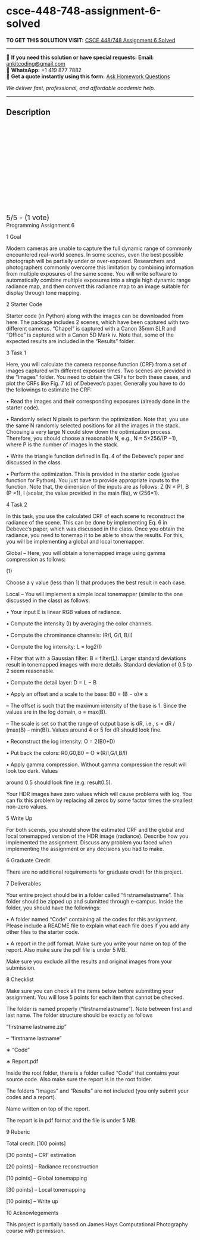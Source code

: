 # csce-448-748-assignment-6-solved
**TO GET THIS SOLUTION VISIT:** [CSCE 448/748 Assignment 6 Solved](https://www.ankitcodinghub.com/product/csce-448-748-computational-photography-solved-4/)


---

📩 **If you need this solution or have special requests:** **Email:** ankitcoding@gmail.com  
📱 **WhatsApp:** +1 419 877 7882  
📄 **Get a quote instantly using this form:** [Ask Homework Questions](https://www.ankitcodinghub.com/services/ask-homework-questions/)

*We deliver fast, professional, and affordable academic help.*

---

<h2>Description</h2>



<div class="kk-star-ratings kksr-auto kksr-align-center kksr-valign-top" data-payload="{&quot;align&quot;:&quot;center&quot;,&quot;id&quot;:&quot;127238&quot;,&quot;slug&quot;:&quot;default&quot;,&quot;valign&quot;:&quot;top&quot;,&quot;ignore&quot;:&quot;&quot;,&quot;reference&quot;:&quot;auto&quot;,&quot;class&quot;:&quot;&quot;,&quot;count&quot;:&quot;1&quot;,&quot;legendonly&quot;:&quot;&quot;,&quot;readonly&quot;:&quot;&quot;,&quot;score&quot;:&quot;5&quot;,&quot;starsonly&quot;:&quot;&quot;,&quot;best&quot;:&quot;5&quot;,&quot;gap&quot;:&quot;4&quot;,&quot;greet&quot;:&quot;Rate this product&quot;,&quot;legend&quot;:&quot;5\/5 - (1 vote)&quot;,&quot;size&quot;:&quot;24&quot;,&quot;title&quot;:&quot;CSCE 448\/748 Assignment 6 Solved&quot;,&quot;width&quot;:&quot;138&quot;,&quot;_legend&quot;:&quot;{score}\/{best} - ({count} {votes})&quot;,&quot;font_factor&quot;:&quot;1.25&quot;}">

<div class="kksr-stars">

<div class="kksr-stars-inactive">
            <div class="kksr-star" data-star="1" style="padding-right: 4px">


<div class="kksr-icon" style="width: 24px; height: 24px;"></div>
        </div>
            <div class="kksr-star" data-star="2" style="padding-right: 4px">


<div class="kksr-icon" style="width: 24px; height: 24px;"></div>
        </div>
            <div class="kksr-star" data-star="3" style="padding-right: 4px">


<div class="kksr-icon" style="width: 24px; height: 24px;"></div>
        </div>
            <div class="kksr-star" data-star="4" style="padding-right: 4px">


<div class="kksr-icon" style="width: 24px; height: 24px;"></div>
        </div>
            <div class="kksr-star" data-star="5" style="padding-right: 4px">


<div class="kksr-icon" style="width: 24px; height: 24px;"></div>
        </div>
    </div>

<div class="kksr-stars-active" style="width: 138px;">
            <div class="kksr-star" style="padding-right: 4px">


<div class="kksr-icon" style="width: 24px; height: 24px;"></div>
        </div>
            <div class="kksr-star" style="padding-right: 4px">


<div class="kksr-icon" style="width: 24px; height: 24px;"></div>
        </div>
            <div class="kksr-star" style="padding-right: 4px">


<div class="kksr-icon" style="width: 24px; height: 24px;"></div>
        </div>
            <div class="kksr-star" style="padding-right: 4px">


<div class="kksr-icon" style="width: 24px; height: 24px;"></div>
        </div>
            <div class="kksr-star" style="padding-right: 4px">


<div class="kksr-icon" style="width: 24px; height: 24px;"></div>
        </div>
    </div>
</div>


<div class="kksr-legend" style="font-size: 19.2px;">
            5/5 - (1 vote)    </div>
    </div>
Programming Assignment 6

1 Goal

Modern cameras are unable to capture the full dynamic range of commonly encountered real-world scenes. In some scenes, even the best possible photograph will be partially under or over-exposed. Researchers and photographers commonly overcome this limitation by combining information from multiple exposures of the same scene. You will write software to automatically combine multiple exposures into a single high dynamic range radiance map, and then convert this radiance map to an image suitable for display through tone mapping.

2 Starter Code

Starter code (in Python) along with the images can be downloaded from here. The package includes 2 scenes, which have been captured with two different cameras. “Chapel” is captured with a Canon 35mm SLR and “Office” is captured with a Canon 5D Mark iv. Note that, some of the expected results are included in the “Results” folder.

3 Task 1

Here, you will calculate the camera response function (CRF) from a set of images captured with different exposure times. Two scenes are provided in the “Images” folder. You need to obtain the CRFs for both these cases, and plot the CRFs like Fig. 7 (d) of Debevec’s paper. Generally you have to do the followings to estimate the CRF:

• Read the images and their corresponding exposures (already done in the starter code).

• Randomly select N pixels to perform the optimization. Note that, you use the same N randomly selected positions for all the images in the stack. Choosing a very large N could slow down the optimization process. Therefore, you should choose a reasonable N, e.g., N ≈ 5×256/(P −1), where P is the number of images in the stack.

• Write the triangle function defined in Eq. 4 of the Debevec’s paper and discussed in the class.

• Perform the optimization. This is provided in the starter code (gsolve function for Python). You just have to provide appropriate inputs to the function. Note that, the dimension of the inputs are as follows: Z (N × P), B (P ×1), l (scalar, the value provided in the main file), w (256×1).

4 Task 2

In this task, you use the calculated CRF of each scene to reconstruct the radiance of the scene. This can be done by implementing Eq. 6 in Debevec’s paper, which was discussed in the class. Once you obtain the radiance, you need to tonemap it to be able to show the results. For this, you will be implementing a global and local tonemapper.

Global – Here, you will obtain a tonemapped image using gamma compression as follows:

(1)

Choose a γ value (less than 1) that produces the best result in each case.

Local – You will implement a simple local tonemapper (similar to the one discussed in the class) as follows:

• Your input E is linear RGB values of radiance.

• Compute the intensity (I) by averaging the color channels.

• Compute the chrominance channels: (R/I, G/I, B/I)

• Compute the log intensity: L = log2(I)

• Filter that with a Gaussian filter: B = filter(L). Larger standard deviations result in tonemapped images with more details. Standard deviation of 0.5 to 2 seem reasonable.

• Compute the detail layer: D = L − B

• Apply an offset and a scale to the base: B0 = (B − o)∗ s

– The offset is such that the maximum intensity of the base is 1. Since the values are in the log domain, o = max(B).

– The scale is set so that the range of output base is dR, i.e., s = dR / (max(B) – min(B)). Values around 4 or 5 for dR should look fine.

• Reconstruct the log intensity: O = 2(B0+D)

• Put back the colors: R0,G0,B0 = O ∗(R/I,G/I,B/I)

• Apply gamma compression. Without gamma compression the result will look too dark. Values

around 0.5 should look fine (e.g. result0.5).

Your HDR images have zero values which will cause problems with log. You can fix this problem by replacing all zeros by some factor times the smallest non-zero values.

5 Write Up

For both scenes, you should show the estimated CRF and the global and local tonemapped version of the HDR image (radiance). Describe how you implemented the assignment. Discuss any problem you faced when implementing the assignment or any decisions you had to make.

6 Graduate Credit

There are no additional requirements for graduate credit for this project.

7 Deliverables

Your entire project should be in a folder called “firstnamelastname”. This folder should be zipped up and submitted through e-campus. Inside the folder, you should have the followings:

• A folder named “Code” containing all the codes for this assignment. Please include a README file to explain what each file does if you add any other files to the starter code.

• A report in the pdf format. Make sure you write your name on top of the report. Also make sure the pdf file is under 5 MB.

Make sure you exclude all the results and original images from your submission.

8 Checklist

Make sure you can check all the items below before submitting your assignment. You will lose 5 points for each item that cannot be checked.

The folder is named properly (“firstnamelastname”). Note between first and last name. The folder structure should be exactly as follows

“firstname lastname.zip”

– “firstname lastname”

∗ “Code”

∗ Report.pdf

Inside the root folder, there is a folder called “Code” that contains your source code. Also make sure the report is in the root folder.

The folders “Images” and “Results” are not included (you only submit your codes and a report).

Name written on top of the report.

The report is in pdf format and the file is under 5 MB.

9 Ruberic

Total credit: [100 points]

[30 points] – CRF estimation

[20 points] – Radiance reconstruction

[10 points] – Global tonemapping

[30 points] – Local tonemapping

[10 points] – Write up

10 Acknowlegements

This project is partially based on James Hays Computational Photography course with permission.
